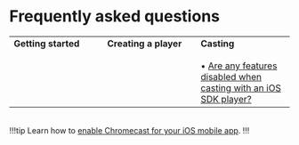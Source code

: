 # Frequently asked questions 

<table>
  <tr>
    <td width="33%" valign="top"><strong>Getting started</strong></td>
    <td width="33%" valign="top"><strong>Creating a player</strong></td> 
    <td width="33%" valign="top"><strong>Casting</strong><br/><br/>&bull; <a href="../faqs/which-features-are-disabled-during-ios-casting">Are any features disabled when casting with an iOS SDK player?</a></td>
  </tr>
</table>
<br/>
!!!tip
Learn how to <a href="../casting/chromecast">enable Chromecast for your iOS mobile app</a>.
!!!